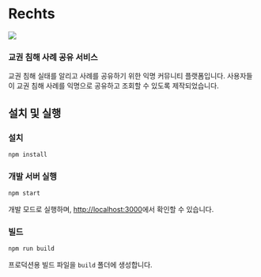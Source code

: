 # Rechts
![](https://private-user-images.githubusercontent.com/118225985/467595600-f805b7b4-0b5a-48ac-ab45-306c1ef17a19.png?jwt=eyJhbGciOiJIUzI1NiIsInR5cCI6IkpXVCJ9.eyJpc3MiOiJnaXRodWIuY29tIiwiYXVkIjoicmF3LmdpdGh1YnVzZXJjb250ZW50LmNvbSIsImtleSI6ImtleTUiLCJleHAiOjE3NTI3NjI3OTMsIm5iZiI6MTc1Mjc2MjQ5MywicGF0aCI6Ii8xMTgyMjU5ODUvNDY3NTk1NjAwLWY4MDViN2I0LTBiNWEtNDhhYy1hYjQ1LTMwNmMxZWYxN2ExOS5wbmc_WC1BbXotQWxnb3JpdGhtPUFXUzQtSE1BQy1TSEEyNTYmWC1BbXotQ3JlZGVudGlhbD1BS0lBVkNPRFlMU0E1M1BRSzRaQSUyRjIwMjUwNzE3JTJGdXMtZWFzdC0xJTJGczMlMkZhd3M0X3JlcXVlc3QmWC1BbXotRGF0ZT0yMDI1MDcxN1QxNDI4MTNaJlgtQW16LUV4cGlyZXM9MzAwJlgtQW16LVNpZ25hdHVyZT0zOWEzNGVmZjNlZjVlYzM3MmUxNjk1YzE5NDI2MWUxMGEzODU0YjU5ZDkxOTc1OTYxMTRiNzcyMDJjYzA4M2I2JlgtQW16LVNpZ25lZEhlYWRlcnM9aG9zdCJ9.9VWE2pmdamcPcr5-h7hvLyybo021L7BZQJ8O0IodCYY)
### 교권 침해 사례 공유 서비스
교권 침해 실태를 알리고 사례를 공유하기 위한 익명 커뮤니티 플랫폼입니다. 사용자들이 교권 침해 사례를 익명으로 공유하고 조회할 수 있도록 제작되었습니다.

## 설치 및 실행

### 설치
```bash
npm install
```

### 개발 서버 실행
```bash
npm start
```
개발 모드로 실행하며, [http://localhost:3000](http://localhost:3000)에서 확인할 수 있습니다.

### 빌드
```bash
npm run build
```
프로덕션용 빌드 파일을 `build` 폴더에 생성합니다.
